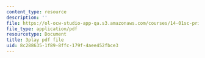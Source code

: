 ```yaml
---
content_type: resource
description: ''
file: https://ol-ocw-studio-app-qa.s3.amazonaws.com/courses/14-01sc-principles-of-microeconomics-fall-2011/8c2886351f898ffc179f4aee452fbce3_zeU8i3pxX9g.pdf
file_type: application/pdf
resourcetype: Document
title: 3play pdf file
uid: 8c288635-1f89-8ffc-179f-4aee452fbce3
---
```


